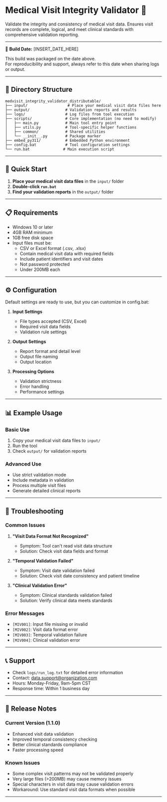 # Medical Visit Integrity Validator 🏥

Validate the integrity and consistency of medical visit data. Ensures visit records are complete, logical, and meet clinical standards with comprehensive validation reporting.

---

📅 **Build Date:** [INSERT_DATE_HERE]

This build was packaged on the date above.  
For reproducibility and support, always refer to this date when sharing logs or output.

---

## 📂 Directory Structure

```
medvisit_integrity_validator_distributable/
├── input/                  # Place your medical visit data files here
├── output/                # Validation reports and results
├── logs/                  # Log files from tool execution
├── scripts/               # Core implementation (no need to modify)
│   ├── main.py            # Main tool entry point
│   ├── utils.py           # Tool-specific helper functions
│   ├── common/            # Shared utilities
│   └── __init__.py        # Package marker
├── embed_py311/           # Embedded Python environment
├── config.bat             # Tool configuration settings
└── run.bat               # Main execution script
```

---

## 🚀 Quick Start

1. **Place your medical visit data files** in the `input/` folder
2. **Double-click `run.bat`**
3. **Find your validation reports** in the `output/` folder

---

## 📋 Requirements

- Windows 10 or later
- 4GB RAM minimum
- 1GB free disk space
- Input files must be:
  - CSV or Excel format (.csv, .xlsx)
  - Contain medical visit data with required fields
  - Include patient identifiers and visit dates
  - Not password protected
  - Under 200MB each

---

## ⚙️ Configuration

Default settings are ready to use, but you can customize in config.bat:

1. **Input Settings**
   - File types accepted (CSV, Excel)
   - Required visit data fields
   - Validation rule settings

2. **Output Settings**
   - Report format and detail level
   - Output file naming
   - Output location

3. **Processing Options**
   - Validation strictness
   - Error handling
   - Performance settings

---

## 📊 Example Usage

### Basic Use
1. Copy your medical visit data files to `input/`
2. Run the tool
3. Check `output/` for validation reports

### Advanced Use
- Use strict validation mode
- Include metadata in validation
- Process multiple visit files
- Generate detailed clinical reports

---

## 🔎 Troubleshooting

### Common Issues

1. **"Visit Data Format Not Recognized"**
   - Symptom: Tool can't read visit data structure
   - Solution: Check visit data fields and format

2. **"Temporal Validation Failed"**
   - Symptom: Visit date validation failed
   - Solution: Check visit date consistency and patient timeline

3. **"Clinical Validation Error"**
   - Symptom: Clinical standards validation failed
   - Solution: Verify clinical data meets standards

### Error Messages

- `[MIV001]`: Input file missing or invalid
- `[MIV002]`: Visit data format error
- `[MIV003]`: Temporal validation failure
- `[MIV004]`: Clinical validation error

---

## 📞 Support

- Check `logs/run_log.txt` for detailed error information
- Contact: data.support@organization.com
- Hours: Monday-Friday, 9am-5pm CST
- Response time: Within 1 business day

---

## 📝 Release Notes

### Current Version (1.1.0)
- Enhanced visit data validation
- Improved temporal consistency checking
- Better clinical standards compliance
- Faster processing speed

### Known Issues
- Some complex visit patterns may not be validated properly
- Very large files (>200MB) may cause memory issues
- Special characters in visit data may cause validation errors
- Workaround: Use standard visit data formats when possible

--- 